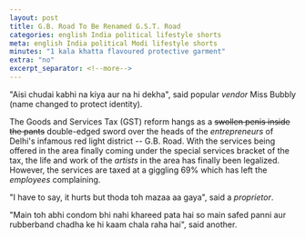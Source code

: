 ```yaml
---
layout: post
title: G.B. Road To Be Renamed G.S.T. Road
categories: english India political lifestyle shorts
meta: english India political Modi lifestyle shorts
minutes: "1 kala khatta flavoured protective garment"
extra: "no"
excerpt_separator: <!--more-->
---
```


"Aisi chudai kabhi na kiya aur na hi dekha", said popular _vendor_ Miss Bubbly (name changed to protect identity).

The Goods and Services Tax (GST) reform hangs as a ~~swollen penis inside the pants~~ double-edged sword over the heads of the _entrepreneurs_ of Delhi's infamous red light district -- G.B. Road. With the services being offered in the area finally coming under the special services bracket of the tax, the life and work of the _artists_ in the area has finally been legalized. However, the services are taxed at a giggling 69% which has left the _employees_ complaining.

"I have to say, it hurts but thoda toh mazaa aa gaya", said a _proprietor_.

"Main toh abhi condom bhi nahi khareed pata hai so main safed panni aur rubberband chadha ke hi kaam chala raha hai", said another.
